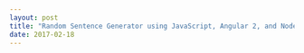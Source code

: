 ```yaml
--- 
layout: post
title: "Random Sentence Generator using JavaScript, Angular 2, and Node"
date: 2017-02-18
---
```

